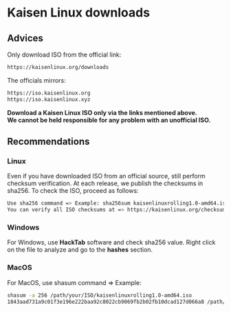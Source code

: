 # Kaisen Linux downloads

## Advices
Only download ISO from the official link:

```bash
https://kaisenlinux.org/downloads
```

The officials mirrors:

```bash
https://iso.kaisenlinux.org
https://iso.kaisenlinux.xyz
```

**Download a Kaisen Linux ISO only via the links mentioned above.**  
**We cannot be held responsible for any problem with an unofficial ISO.**  

## Recommendations

### Linux
Even if you have downloaded ISO from an official source, still perform checksum verification.
At each release, we publish the checksums in sha256. To check the ISO, proceed as follows:

```bash
Use sha256 command => Example: sha256sum kaisenlinuxrolling1.0-amd64.iso => 1843aad731a9c01f3e196e222baa92c8022cb9069fb2b02fb10dcad127d066a8 kaisenlinuxrolling1.0-amd64.iso
You can verify all ISO checksums at => https://kaisenlinux.org/checksums.txt
```

### Windows
For Windows, use **HackTab** software and check sha256 value.
Right click on the file to analyze and go to the **hashes** section.

### MacOS

For MacOS, use shasum command => Example:

```bash
shasum -a 256 /path/your/ISO/kaisenlinuxrolling1.0-amd64.iso
1843aad731a9c01f3e196e222baa92c8022cb9069fb2b02fb10dcad127d066a8 /path/your/ISO/kaisenlinuxrolling1.0-amd64.iso
```